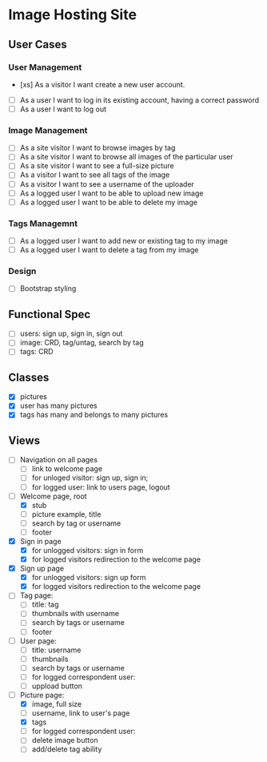 # Image Hosting Site

## User Cases

### User Management 

 - [xs] As a visitor I want create a new user account.
 - [ ] As a user I want to log in its existing account, having a correct password
 - [ ] As a user I want to log out
 
### Image Management
 - [ ] As a site visitor I want to browse images by tag
 - [ ] As a site visitor I want to browse all images of the particular user
 - [ ] As a site visitor I want to see a full-size picture
 - [ ] As a visitor I want to see all tags of the image
 - [ ] As a visitor I want to see a username of the uploader
 - [ ] As a logged user I want to be able to upload new image
 - [ ] As a logged user I want to be able to delete my image

### Tags Managemnt
 - [ ] As a logged user I want to add new or existing tag to my image
 - [ ] As a logged user I want to delete a tag from my image

### Design
 - [ ] Bootstrap styling
  
## Functional Spec
 - [ ] users: sign up, sign in, sign out
 - [ ] image: CRD, tag/untag, search by tag
 - [ ] tags: CRD 
 
## Classes
 - [x] pictures
 - [x] user has many pictures
 - [x] tags has many and belongs to many pictures
  
## Views
 - [ ] Navigation on all pages
    - [ ] link to welcome page
    - [ ] for unloged visitor: sign up, sign in; 
    - [ ] for logged user: link to users page, logout
 - [ ] Welcome page, root 
   - [x] stub
   - [ ] picture example, title 
   - [ ] search by tag or username
   - [ ] footer
 - [x] Sign in page
   - [x] for unlogged visitors: sign in form
   - [x] for logged visitors redirection to the welcome page
 - [x] Sign up page
   - [x] for unlogged visitors: sign up form
   - [x] for logged visitors redirection to the welcome page
 - [ ] Tag page:
   - [ ] title: tag
   - [ ] thumbnails with username
   - [ ] search by tags or username
   - [ ] footer
 - [ ] User page:
   - [ ] title: username
   - [ ] thumbnails
   - [ ] search by tags or username
   - [ ] for logged correspondent user:
    - [ ] uppload button 
 - [ ] Picture page:
   - [x] image, full size
   - [ ] username, link to user's page
   - [x] tags
   - [ ] for logged correspondent user:
    - [ ] delete image button
    - [ ] add/delete tag ability
